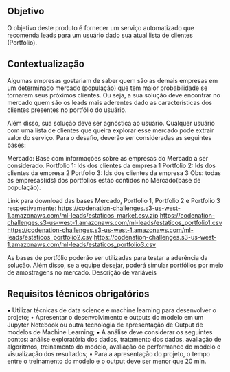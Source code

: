 ## Objetivo

O objetivo deste produto é fornecer um serviço automatizado que recomenda leads para um usuário dado sua atual lista de clientes (Portfólio).

## Contextualização

Algumas empresas gostariam de saber quem são as demais empresas em um determinado mercado (população) que tem maior probabilidade se tornarem seus próximos clientes. Ou seja, a sua solução deve encontrar no mercado quem são os leads mais aderentes dado as características dos clientes presentes no portfólio do usuário.

Além disso, sua solução deve ser agnóstica ao usuário. Qualquer usuário com uma lista de clientes que queira explorar esse mercado pode extrair valor do serviço.
Para o desafio, deverão ser consideradas as seguintes bases:

Mercado: Base com informações sobre as empresas do Mercado a ser considerado. 
Portfolio 1: Ids dos clientes da empresa 1 
Portfolio 2: Ids dos clientes da empresa 2 
Portfolio 3: Ids dos clientes da empresa 3
Obs: todas as empresas(ids) dos portfolios estão contidos no Mercado(base de população).

Link para download das bases Mercado, Portfolio 1, Portfolio 2 e Portfolio 3 respectivamente:
https://codenation-challenges.s3-us-west-1.amazonaws.com/ml-leads/estaticos_market.csv.zip
https://codenation-challenges.s3-us-west-1.amazonaws.com/ml-leads/estaticos_portfolio1.csv
https://codenation-challenges.s3-us-west-1.amazonaws.com/ml-leads/estaticos_portfolio2.csv
https://codenation-challenges.s3-us-west-1.amazonaws.com/ml-leads/estaticos_portfolio3.csv

As bases de portfólio poderão ser utilizadas para testar a aderência da solução. Além disso, se a equipe desejar, poderá simular portfólios por meio de amostragens no mercado.
Descrição de variáveis

## Requisitos técnicos obrigatórios

•	Utilizar técnicas de data science e machine learning para desenvolver o projeto;
•	Apresentar o desenvolvimento e outputs do modelo em um Jupyter Notebook ou outra tecnologia de apresentação de Output de modelos de Machine Learning;
•	A análise deve considerar os seguintes pontos: análise exploratória dos dados, tratamento dos dados, avaliação de algoritmos, treinamento do modelo, avaliação de performance do modelo e visualização dos resultados;
•	Para a apresentação do projeto, o tempo entre o treinamento do modelo e o output deve ser menor que 20 min.
